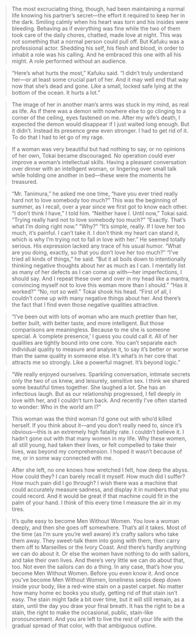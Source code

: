 > The most excruciating thing, though, had been maintaining a normal life knowing his partner’s secret—the effort it required to keep her in the dark. Smiling calmly when his heart was torn and his insides were bleeding. Behaving as if everything was fine while the two of them took care of the daily chores, chatted, made love at night. This was not something that a normal person could pull off. But Kafuku was a professional actor. Shedding his self, his flesh and blood, in order to inhabit a role was his calling. And he embraced this one with all his might. A role performed without an audience.

> “Here’s what hurts the most,” Kafuku said. “I didn’t truly understand her—or at least some crucial part of her. And it may well end that way now that she’s dead and gone. Like a small, locked safe lying at the bottom of the ocean. It hurts a lot.”

> The image of her in another man’s arms was stuck in my mind, as real as life. As if there was a demon with nowhere else to go clinging to a corner of the ceiling, eyes fastened on me. After my wife’s death, I expected the demon would disappear if I just waited long enough. But it didn’t. Instead its presence grew even stronger. I had to get rid of it. To do that I had to let go of my rage.

> If a woman was very beautiful but had nothing to say, or no opinions of her own, Tokai became discouraged. No operation could ever improve a woman’s intellectual skills. Having a pleasant conversation over dinner with an intelligent woman, or lingering over small talk while holding one another in bed—these were the moments he treasured.

> “Mr. Tanimura,” he asked me one time, “have you ever tried really hard not to love somebody too much?” This was the beginning of summer, as I recall, over a year since we first got to know each other. “I don’t think I have,” I told him. “Neither have I. Until now,” Tokai said. “Trying really hard not to love somebody too much?” “Exactly. That’s what I’m doing right now.” “Why?” “It’s simple, really. If I love her too much, it’s painful. I can’t take it. I don’t think my heart can stand it, which is why I’m trying not to fall in love with her.” He seemed totally serious. His expression lacked any trace of his usual humor. “What are you doing, exactly, so that you don’t love her too much?” “I’ve tried all kinds of things,” he said. “But it all boils down to intentionally thinking negative thoughts about her as much as I can. I mentally list as many of her defects as I can come up with—her imperfections, I should say. And I repeat these over and over in my head like a mantra, convincing myself not to love this woman more than I should.” “Has it worked?” “No, not so well.” Tokai shook his head. “First of all, I couldn’t come up with many negative things about her. And there’s the fact that I find even those negative qualities attractive.

> “I’ve been out with lots of woman who are much prettier than her, better built, with better taste, and more intelligent. But those comparisons are meaningless. Because to me she is someone special. A ‘complete presence,’ I guess you could call it. All of her qualities are tightly bound into one core. You can’t separate each individual quality to measure and analyse it, to say it’s better or worse than the same quality in someone else. It’s what’s in her core that attracts me so strongly. Like a powerful magnet. It’s beyond logic.”

> “We really enjoyed ourselves. Sparkling conversation, intimate secrets only the two of us knew, and leisurely, sensitive sex. I think we shared some beautiful times together. She laughed a lot. She has an infectious laugh. But as our relationship progressed, I fell deeply in love with her, and I couldn’t turn back. And recently I’ve often started to wonder: Who in the world am I?”

> This woman was the third woman I’d gone out with who’d killed herself. If you think about it—and you don’t really need to, since it’s obvious—this is an extremely high fatality rate. I couldn’t believe it. I hadn’t gone out with that many women in my life. Why these women, all still young, had taken their lives, or felt compelled to take their lives, was beyond my comprehension. I hoped it wasn’t because of me, or in some way connected with me. 

> After she left, no one knows how wretched I felt, how deep the abyss. How could they? I can barely recall it myself. How much did I suffer? How much pain did I go through? I wish there was a machine that could accurately measure sadness, and display it in numbers that you could record. And it would be great if that machine could fit in the palm of your hand. I think of this every time I measure the air in my tires.

> It’s quite easy to become Men Without Women. You love a woman deeply, and then she goes off somewhere. That’s all it takes. Most of the time (as I’m sure you’re well aware) it’s crafty sailors who take them away. They sweet-talk them into going with them, then carry them off to Marseilles or the Ivory Coast. And there’s hardly anything we can do about it. Or else the women have nothing to do with sailors, and take their own lives. And there’s very little we can do about that, too. Not even the sailors can do a thing. In any case, that’s how you become Men Without Women. Before you even know it. And once you’ve become Men Without Women, loneliness seeps deep down inside your body, like a red-wine stain on a pastel carpet. No matter how many home ec books you study, getting rid of that stain isn’t easy. The stain might fade a bit over time, but it will still remain, as a stain, until the day you draw your final breath. It has the right to be a stain, the right to make the occasional, public, stain-like pronouncement. And you are left to live the rest of your life with the gradual spread of that color, with that ambiguous outline.

